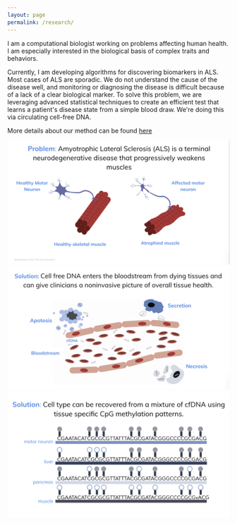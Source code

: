```yaml
---
layout: page
permalink: /research/
---
```


I am a computational biologist working on problems affecting human health. I am
especially interested in the biological basis of complex traits and behaviors.

Currently, I am developing algorithms for discovering biomarkers in ALS. Most cases of ALS
are sporadic. We do not understand the cause of the disease well, and monitoring
or diagnosing the disease is difficult because of a lack of a clear biological marker. To solve
this problem, we are leveraging advanced statistical techniques to create an efficient
test that learns a patient's disease state from a simple blood draw. We're
doing this via circulating cell-free DNA.

More details about our method can be found [here](https://github.com/christacaggiano/celfie)


![ALS](/assets/images/als1.png)
![CFDNA](/assets/images/cfdna.png)
![meth](/assets/images/meth.png)
